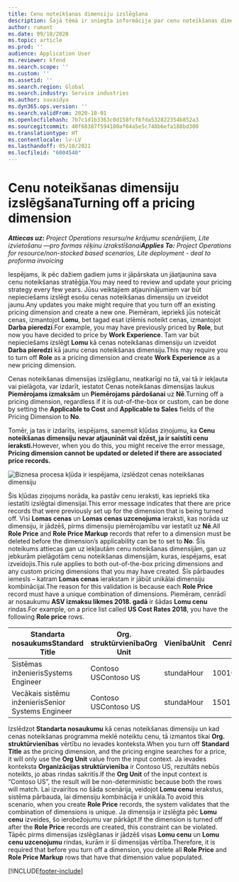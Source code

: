 ```yaml
---
title: Cenu noteikšanas dimensiju izslēgšana
description: Šajā tēmā ir sniegta informācija par cenu noteikšanas dimensiju izslēgšanu.
author: rumant
ms.date: 09/18/2020
ms.topic: article
ms.prod: ''
audience: Application User
ms.reviewer: kfend
ms.search.scope: ''
ms.custom: ''
ms.assetid: ''
ms.search.region: Global
ms.search.industry: Service industries
ms.author: suvaidya
ms.dyn365.ops.version: ''
ms.search.validFrom: 2020-10-01
ms.openlocfilehash: 7b7c1d1b3363c0d158fcf6fda532822354b852a3
ms.sourcegitcommit: 40f68387f594180af64a5e5c748b6efa188bd300
ms.translationtype: HT
ms.contentlocale: lv-LV
ms.lasthandoff: 05/10/2021
ms.locfileid: "6004540"
---
```

# <a name="turning-off-a-pricing-dimension"></a><span data-ttu-id="b34aa-103">Cenu noteikšanas dimensiju izslēgšana</span><span class="sxs-lookup"><span data-stu-id="b34aa-103">Turning off a pricing dimension</span></span>

<span data-ttu-id="b34aa-104">_**Attiecas uz:** Project Operations resursu/ne krājumu scenārijiem, Lite izvietošanu —pro formas rēķinu izrakstīšanai_</span><span class="sxs-lookup"><span data-stu-id="b34aa-104">_**Applies To:** Project Operations for resource/non-stocked based scenarios, Lite deployment - deal to proforma invoicing_</span></span>

<span data-ttu-id="b34aa-105">Iespējams, ik pēc dažiem gadiem jums ir jāpārskata un jāatjaunina sava cenu noteikšanas stratēģija.</span><span class="sxs-lookup"><span data-stu-id="b34aa-105">You may need to review and update your pricing strategy every few years.</span></span> <span data-ttu-id="b34aa-106">Jūsu veiktajiem atjauninājumiem var būt nepieciešams izslēgt esošu cenas noteikšanas dimensiju un izveidot jaunu.</span><span class="sxs-lookup"><span data-stu-id="b34aa-106">Any updates you make might require that you turn off an existing pricing dimension and create a new one.</span></span> <span data-ttu-id="b34aa-107">Piemēram, iepriekš jūs noteicāt cenas, izmantojot **Lomu**, bet tagad esat izlēmis noteikt cenas, izmantojot **Darba pieredzi**.</span><span class="sxs-lookup"><span data-stu-id="b34aa-107">For example, you may have previously priced by **Role**, but now you have decided to price by **Work Experience**.</span></span> <span data-ttu-id="b34aa-108">Tam var būt nepieciešams izslēgt **Lomu** kā cenas noteikšanas dimensiju un izveidot **Darba pieredzi** kā jaunu cenas noteikšanas dimensiju.</span><span class="sxs-lookup"><span data-stu-id="b34aa-108">This may require you to turn off **Role** as a pricing dimension and create **Work Experience** as a new pricing dimension.</span></span> 

<span data-ttu-id="b34aa-109">Cenas noteikšanas dimensijas izslēgšanu, neatkarīgi no tā, vai tā ir iekļauta vai pielāgota, var izdarīt, iestatot Cenas noteikšanas dimensijas laukus **Piemērojams izmaksām** un **Piemērojams pārdošanai** uz **Nē**.</span><span class="sxs-lookup"><span data-stu-id="b34aa-109">Turning off a pricing dimension, regardless if it is out-of-the-box or custom, can be done by setting the **Applicable to Cost** and **Applicable to Sales** fields of the Pricing Dimension to **No**.</span></span>

<span data-ttu-id="b34aa-110">Tomēr, ja tas ir izdarīts, iespējams, saņemsit kļūdas ziņojumu, ka **Cenu noteikšanas dimensiju nevar atjaunināt vai dzēst, ja ir saistīti cenu ieraksti.**</span><span class="sxs-lookup"><span data-stu-id="b34aa-110">However, when you do this, you might receive the error message, **Pricing dimension cannot be updated or deleted if there are associated price records.**</span></span>

![Biznesa procesa kļūda ir iespējama, izslēdzot cenas noteikšanas dimensiju](media/Business-Process-Error.png)

<span data-ttu-id="b34aa-112">Šis kļūdas ziņojums norāda, ka pastāv cenu ieraksti, kas iepriekš tika iestatīti izslēgtai dimensijai.</span><span class="sxs-lookup"><span data-stu-id="b34aa-112">This error message indicates that there are price records that were previously set up for the dimension that is being turned off.</span></span> <span data-ttu-id="b34aa-113">Visi **Lomas cenas** un **Lomas cenas uzcenojuma** ieraksti, kas norāda uz dimensiju, ir jādzēš, pirms dimensiju piemērojamību var iestatīt uz **Nē**.</span><span class="sxs-lookup"><span data-stu-id="b34aa-113">All **Role Price** and **Role Price Markup** records that refer to a dimension must be deleted before the dimension’s applicability can be to set to **No**.</span></span> <span data-ttu-id="b34aa-114">Šīs noteikums attiecas gan uz iekļautām cenu noteikšanas dimensijām, gan uz jebkurām pielāgotām cenu noteikšanas dimensijām, kuras, iespējams, esat izveidojis.</span><span class="sxs-lookup"><span data-stu-id="b34aa-114">This rule applies to both out-of-the-box pricing dimensions and any custom pricing dimensions that you may have created.</span></span> <span data-ttu-id="b34aa-115">Šīs pārbaudes iemesls – katram **Lomas cenas** ierakstam ir jābūt unikālai dimensiju kombinācijai.</span><span class="sxs-lookup"><span data-stu-id="b34aa-115">The reason for this validation is because each **Role Price** record must have a unique combination of dimensions.</span></span> <span data-ttu-id="b34aa-116">Piemēram, cenrādī ar nosaukumu **ASV izmaksu likmes 2018. gadā** ir šādas **Lomu cenu** rindas.</span><span class="sxs-lookup"><span data-stu-id="b34aa-116">For example, on a price list called **US Cost Rates 2018**, you have the following **Role price** rows.</span></span> 

| <span data-ttu-id="b34aa-117">Standarta nosaukums</span><span class="sxs-lookup"><span data-stu-id="b34aa-117">Standard Title</span></span>         | <span data-ttu-id="b34aa-118">Org. struktūrvienība</span><span class="sxs-lookup"><span data-stu-id="b34aa-118">Org Unit</span></span>    |<span data-ttu-id="b34aa-119">Vienība</span><span class="sxs-lookup"><span data-stu-id="b34aa-119">Unit</span></span>   |<span data-ttu-id="b34aa-120">Cenrādis</span><span class="sxs-lookup"><span data-stu-id="b34aa-120">Price</span></span>  |<span data-ttu-id="b34aa-121">Valūta</span><span class="sxs-lookup"><span data-stu-id="b34aa-121">Currency</span></span>  |
| -----------------------|-------------|-------|-------|----------|
| <span data-ttu-id="b34aa-122">Sistēmas inženieris</span><span class="sxs-lookup"><span data-stu-id="b34aa-122">Systems Engineer</span></span>|<span data-ttu-id="b34aa-123">Contoso US</span><span class="sxs-lookup"><span data-stu-id="b34aa-123">Contoso US</span></span>|<span data-ttu-id="b34aa-124">stunda</span><span class="sxs-lookup"><span data-stu-id="b34aa-124">Hour</span></span>| <span data-ttu-id="b34aa-125">100</span><span class="sxs-lookup"><span data-stu-id="b34aa-125">100</span></span>|<span data-ttu-id="b34aa-126">USD</span><span class="sxs-lookup"><span data-stu-id="b34aa-126">USD</span></span>|
| <span data-ttu-id="b34aa-127">Vecākais sistēmu inženieris</span><span class="sxs-lookup"><span data-stu-id="b34aa-127">Senior Systems Engineer</span></span>|<span data-ttu-id="b34aa-128">Contoso US</span><span class="sxs-lookup"><span data-stu-id="b34aa-128">Contoso US</span></span>|<span data-ttu-id="b34aa-129">stunda</span><span class="sxs-lookup"><span data-stu-id="b34aa-129">Hour</span></span>| <span data-ttu-id="b34aa-130">150</span><span class="sxs-lookup"><span data-stu-id="b34aa-130">150</span></span>| <span data-ttu-id="b34aa-131">USD</span><span class="sxs-lookup"><span data-stu-id="b34aa-131">USD</span></span>|


<span data-ttu-id="b34aa-132">Izslēdzot **Standarta nosaukumu** kā cenas noteikšanas dimensiju un kad cenas noteikšanas programma meklē noteiktu cenu, tā izmantos tikai **Org. struktūrvienības** vērtību no ievades konteksta.</span><span class="sxs-lookup"><span data-stu-id="b34aa-132">When you turn off **Standard Title** as the pricing dimension, and the pricing engine searches for a price, it will only use the **Org Unit** value from the input context.</span></span> <span data-ttu-id="b34aa-133">Ja ievades konteksta **Organizācijas struktūrvienība** ir Contoso US, rezultāts nebūs noteikts, jo abas rindas sakritīs.</span><span class="sxs-lookup"><span data-stu-id="b34aa-133">If the **Org Unit** of the input context is “Contoso US”, the result will be non-deterministic because both the rows will match.</span></span> <span data-ttu-id="b34aa-134">Lai izvairītos no šāda scenārija, veidojot **Lomu cenu** ierakstus, sistēma pārbauda, lai dimensiju kombinācija ir unikāla.</span><span class="sxs-lookup"><span data-stu-id="b34aa-134">To avoid this scenario, when you create **Role Price** records, the system validates that the combination of dimensions is unique.</span></span> <span data-ttu-id="b34aa-135">Ja dimensija ir izslēgta pēc **Lomu cenu** izveides, šo ierobežojumu var pārkāpt.</span><span class="sxs-lookup"><span data-stu-id="b34aa-135">If the dimension is turned off after the **Role Price** records are created, this constraint can be violated.</span></span> <span data-ttu-id="b34aa-136">Tāpēc pirms dimensijas izslēgšanas ir jādzēš visas **Lomu cenu** un **Lomu cenu uzcenojumu** rindas, kurām ir šī dimensijas vērtība.</span><span class="sxs-lookup"><span data-stu-id="b34aa-136">Therefore, it is required that before you turn off a dimension, you delete all **Role Price** and **Role Price Markup** rows that have that dimension value populated.</span></span>


[!INCLUDE[footer-include](../includes/footer-banner.md)]